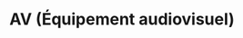 ---
title: AV (Équipement audiovisuel)
description:  
titre: AV (Équipement audiovisuel) 
desc: Lorem ipsum dolor sit amet, consectetur adipisicing elit. Maiores cum, aliquid! Consequatur quisquam vero eum!
identifiant: equipement-audiovisuel
icon: /img/ico/service5.svg
image: /img/cover2.jpg
section1:
  title:
  description: >-
    L’audiovisuel désigne à la fois les matériels, techniques et méthodes d'information, de communication ou d'enseignement associant le son et l'image. Voilà la définition offerte sur internet.


    Notre gamme de produits audio-visuels saura combler toute demande. Si vous ne voyez pas vos produits préférés sur notre site, n’hésitez pas à nous contacter pour vous informer sur le produit dont vous avez besoin. Nous saurons vous aider à trouver ce qu’il faut. 
section2:
  image1: /img/cover1.jpg
  image2: /img/cover2.jpg
  image3: /img/cover3.jpg
section3:
  title: Lorem
  col1: >-
    Lorem ipsum dolor sit amet, consectetur adipisicing elit. Animi quaerat velit vel, aspernatur odit minima asperiores. Illo dolorum aliquam architecto debitis, accusantium quo. Sapiente obcaecati quos ea blanditiis, earum nostrum. 
  col2: >-
    - Partenaire du programme certification SCCL de Leviton 
    - Intégrateur certifié par Oasis 
    - Intégrateur certifié par NCC 
    - Revendeur autorisé à valeur ajoutée 3M Volition 
    - Concepteur et distributeur agréé de système AMP Netconnect 
    - Concepteur et distributeur agréé de système (Hubbell) programme de garantie MISSION CRITICAL 

section4:
  need: false
  title:
  description:
---
